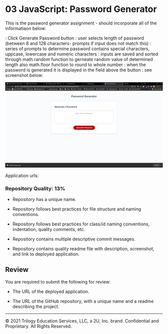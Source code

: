 # 03 JavaScript: Password Generator

This is the password generator assignment - should incorporate all of the informatiaon below:

:  Click Generate Password button
:  user selects length of password (between 8 and 128 characters- prompts if input does not match this)
:  series of prompts to determine password contains special characters, uppcase, lowercase and numeric characters
: inputs are saved and sorted through math.random function to gerneate random value of determined length also math.floor function to round to whole number
: when the password is generated it is displayed in the field above the button : see screenshot below:

![](2021-01-16-17-46-28.png)


Application urls:







### Repository Quality: 13%

* Repository has a unique name.

* Repository follows best practices for file structure and naming conventions.

* Repository follows best practices for class/id naming conventions, indentation, quality comments, etc.

* Repository contains multiple descriptive commit messages.

* Repository contains quality readme file with description, screenshot, and link to deployed application.

## Review

You are required to submit the following for review:

* The URL of the deployed application.

* The URL of the GitHub repository, with a unique name and a readme describing the project.

- - -

© 2021 Trilogy Education Services, LLC, a 2U, Inc. brand. Confidential and Proprietary. All Rights Reserved.
